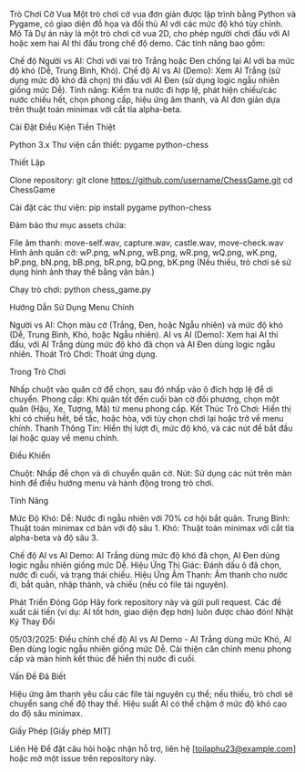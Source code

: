 Trò Chơi Cờ Vua
Một trò chơi cờ vua đơn giản được lập trình bằng Python và Pygame, có giao diện đồ họa và đối thủ AI với các mức độ khó tùy chỉnh.
Mô Tả
Dự án này là một trò chơi cờ vua 2D, cho phép người chơi đấu với AI hoặc xem hai AI thi đấu trong chế độ demo. Các tính năng bao gồm:

Chế độ Người vs AI: Chơi với vai trò Trắng hoặc Đen chống lại AI với ba mức độ khó (Dễ, Trung Bình, Khó).
Chế độ AI vs AI (Demo): Xem AI Trắng (sử dụng mức độ khó đã chọn) thi đấu với AI Đen (sử dụng logic ngẫu nhiên giống mức Dễ).
Tính năng: Kiểm tra nước đi hợp lệ, phát hiện chiếu/các nước chiếu hết, chọn phong cấp, hiệu ứng âm thanh, và AI đơn giản dựa trên thuật toán minimax với cắt tỉa alpha-beta.

Cài Đặt
Điều Kiện Tiền Thiệt

Python 3.x
Thư viện cần thiết:
pygame
python-chess



Thiết Lập

Clone repository:
git clone https://github.com/username/ChessGame.git
cd ChessGame


Cài đặt các thư viện:
pip install pygame python-chess


Đảm bảo thư mục assets chứa:

File âm thanh: move-self.wav, capture.wav, castle.wav, move-check.wav
Hình ảnh quân cờ: wP.png, wN.png, wB.png, wR.png, wQ.png, wK.png, bP.png, bN.png, bB.png, bR.png, bQ.png, bK.png
(Nếu thiếu, trò chơi sẽ sử dụng hình ảnh thay thế bằng văn bản.)


Chạy trò chơi:
python chess_game.py



Hướng Dẫn Sử Dụng
Menu Chính

Người vs AI: Chọn màu cờ (Trắng, Đen, hoặc Ngẫu nhiên) và mức độ khó (Dễ, Trung Bình, Khó, hoặc Ngẫu nhiên).
AI vs AI (Demo): Xem hai AI thi đấu, với AI Trắng dùng mức độ khó đã chọn và AI Đen dùng logic ngẫu nhiên.
Thoát Trò Chơi: Thoát ứng dụng.

Trong Trò Chơi

Nhấp chuột vào quân cờ để chọn, sau đó nhấp vào ô đích hợp lệ để di chuyển.
Phong cấp: Khi quân tốt đến cuối bàn cờ đối phương, chọn một quân (Hậu, Xe, Tượng, Mã) từ menu phong cấp.
Kết Thúc Trò Chơi: Hiển thị khi có chiếu hết, bế tắc, hoặc hòa, với tùy chọn chơi lại hoặc trở về menu chính.
Thanh Thông Tin: Hiển thị lượt đi, mức độ khó, và các nút để bắt đầu lại hoặc quay về menu chính.

Điều Khiển

Chuột: Nhấp để chọn và di chuyển quân cờ.
Nút: Sử dụng các nút trên màn hình để điều hướng menu và hành động trong trò chơi.

Tính Năng

Mức Độ Khó:
Dễ: Nước đi ngẫu nhiên với 70% cơ hội bắt quân.
Trung Bình: Thuật toán minimax cơ bản với độ sâu 1.
Khó: Thuật toán minimax với cắt tỉa alpha-beta và độ sâu 3.


Chế độ AI vs AI Demo: AI Trắng dùng mức độ khó đã chọn, AI Đen dùng logic ngẫu nhiên giống mức Dễ.
Hiệu Ứng Thị Giác: Đánh dấu ô đã chọn, nước đi cuối, và trạng thái chiếu.
Hiệu Ứng Âm Thanh: Âm thanh cho nước đi, bắt quân, nhập thành, và chiếu (nếu có file tài nguyên).

Phát Triển
Đóng Góp
Hãy fork repository này và gửi pull request. Các đề xuất cải tiến (ví dụ: AI tốt hơn, giao diện đẹp hơn) luôn được chào đón!
Nhật Ký Thay Đổi

05/03/2025: Điều chỉnh chế độ AI vs AI Demo - AI Trắng dùng mức Khó, AI Đen dùng logic ngẫu nhiên giống mức Dễ. Cải thiện căn chỉnh menu phong cấp và màn hình kết thúc để hiển thị nước đi cuối.

Vấn Đề Đã Biết

Hiệu ứng âm thanh yêu cầu các file tài nguyên cụ thể; nếu thiếu, trò chơi sẽ chuyển sang chế độ thay thế.
Hiệu suất AI có thể chậm ở mức độ khó cao do độ sâu minimax.

Giấy Phép
[Giấy phép MIT] 

Liên Hệ
Để đặt câu hỏi hoặc nhận hỗ trợ, liên hệ [toilaphu23@example.com] hoặc mở một issue trên repository này.
